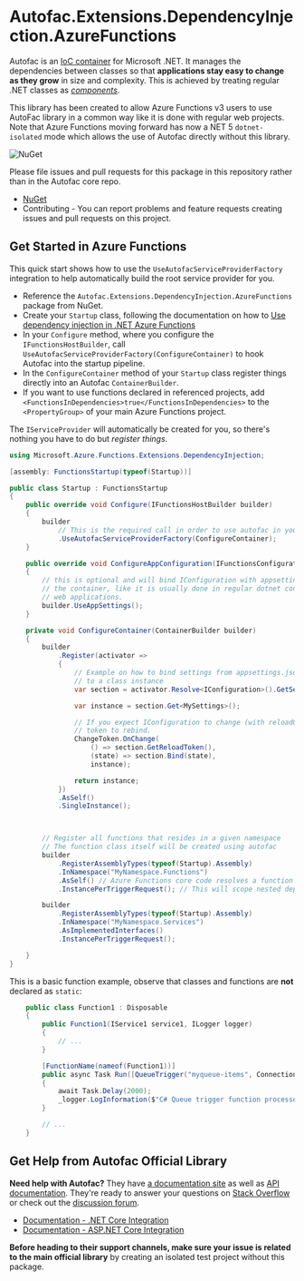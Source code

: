 # Autofac.Extensions.DependencyInjection.AzureFunctions

Autofac is an [IoC container](http://martinfowler.com/articles/injection.html) for Microsoft .NET. It manages the dependencies between classes so that **applications stay easy to change as they grow** in size and complexity. This is achieved by treating regular .NET classes as *[components](https://autofac.readthedocs.io/en/latest/glossary.html)*.

This library has been created to allow Azure Functions v3 users to use AutoFac library in a common way like it is done with regular web projects. 
Note that Azure Functions moving forward has now a NET 5 `dotnet-isolated` mode which allows the use of Autofac directly without this library.   

![NuGet](https://github.com/junalmeida/autofac-azurefunctions/workflows/NuGet/badge.svg?branch=master)

Please file issues and pull requests for this package in this repository rather than in the Autofac core repo.

- [NuGet](https://www.nuget.org/packages/Autofac.Extensions.DependencyInjection.AzureFunctions)
- Contributing - You can report problems and feature requests creating issues and pull requests on this project.

## Get Started in Azure Functions

This quick start shows how to use the `UseAutofacServiceProviderFactory` integration to help automatically build the root service provider for you. 

- Reference the `Autofac.Extensions.DependencyInjection.AzureFunctions` package from NuGet.
- Create your `Startup` class, following the documentation on how to [Use dependency injection in .NET Azure Functions](https://docs.microsoft.com/en-us/azure/azure-functions/functions-dotnet-dependency-injection)
- In your `Configure` method, where you configure the `IFunctionsHostBuilder`, call `UseAutofacServiceProviderFactory(ConfigureContainer)` to hook Autofac into the startup pipeline.
- In the `ConfigureContainer` method of your `Startup` class register things directly into an Autofac `ContainerBuilder`.
- If you want to use functions declared in referenced projects, add `    <FunctionsInDependencies>true</FunctionsInDependencies>` to the `<PropertyGroup>` of your main Azure Functions project.

The `IServiceProvider` will automatically be created for you, so there's nothing you have to do but *register things*.


```C#
using Microsoft.Azure.Functions.Extensions.DependencyInjection;

[assembly: FunctionsStartup(typeof(Startup))]

public class Startup : FunctionsStartup
{
    public override void Configure(IFunctionsHostBuilder builder)
    {
        builder
            // This is the required call in order to use autofac in your azure functions app
            .UseAutofacServiceProviderFactory(ConfigureContainer);
    }

    public override void ConfigureAppConfiguration(IFunctionsConfigurationBuilder builder)
    {
        // this is optional and will bind IConfiguration with appsettings.json in
        // the container, like it is usually done in regular dotnet console and
        // web applications.
        builder.UseAppSettings();
    }

    private void ConfigureContainer(ContainerBuilder builder)
    {
        builder
            .Register(activator =>
            {
                // Example on how to bind settings from appsettings.json
                // to a class instance
                var section = activator.Resolve<IConfiguration>().GetSection(nameof(MySettings));

                var instance = section.Get<MySettings>();

                // If you expect IConfiguration to change (with reloadOnChange=true), use
                // token to rebind.
                ChangeToken.OnChange(
                    () => section.GetReloadToken(),
                    (state) => section.Bind(state),
                    instance);

                return instance;
            })
            .AsSelf()
            .SingleInstance();



        // Register all functions that resides in a given namespace
        // The function class itself will be created using autofac
        builder
            .RegisterAssemblyTypes(typeof(Startup).Assembly)
            .InNamespace("MyNamespace.Functions")
            .AsSelf() // Azure Functions core code resolves a function class by itself.
            .InstancePerTriggerRequest(); // This will scope nested dependencies to each function execution

        builder
            .RegisterAssemblyTypes(typeof(Startup).Assembly)
            .InNamespace("MyNamespace.Services")
            .AsImplementedInterfaces()
            .InstancePerTriggerRequest();

    }
}

```
  

This is a basic function example, observe that classes and functions are **not** declared as `static`: 


```C#
    public class Function1 : Disposable
    {
        public Function1(IService1 service1, ILogger logger)
        {
            // ...
        }

        [FunctionName(nameof(Function1))]
        public async Task Run([QueueTrigger("myqueue-items", Connection = "AzureWebJobsStorage")]string myQueueItem)
        {
            await Task.Delay(2000);
            _logger.LogInformation($"C# Queue trigger function processed: {myQueueItem}");
        }

        // ...
    }
```


## Get Help from Autofac Official Library

**Need help with Autofac?** They have [a documentation site](https://autofac.readthedocs.io/) as well as [API documentation](https://autofac.org/apidoc/). They're ready to answer your questions on [Stack Overflow](https://stackoverflow.com/questions/tagged/autofac) or check out the [discussion forum](https://groups.google.com/forum/#forum/autofac).   
- [Documentation - .NET Core Integration](https://autofac.readthedocs.io/en/latest/integration/netcore.html)   
- [Documentation - ASP.NET Core Integration](https://autofac.readthedocs.io/en/latest/integration/aspnetcore.html)  

**Before heading to their support channels, make sure your issue is related to the main official library** by creating an isolated test project without this package.
